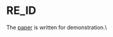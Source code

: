 # RE_ID

The [paper](https://drive.google.com/drive/u/0/folders/14RFPn5dFvYaamLLBDHZFWHzfmtK1RojU) is written for demonstration.\
